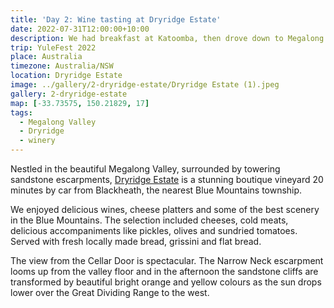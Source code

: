 ```yaml
---
title: 'Day 2: Wine tasting at Dryridge Estate'
date: 2022-07-31T12:00:00+10:00
description: We had breakfast at Katoomba, then drove down to Megalong Valley and reached Dryridge Estate just in time for wine tasting.
trip: YuleFest 2022
place: Australia
timezone: Australia/NSW
location: Dryridge Estate
image: ../gallery/2-dryridge-estate/Dryridge Estate (1).jpeg
gallery: 2-dryridge-estate
map: [-33.73575, 150.21829, 17]
tags:
  - Megalong Valley
  - Dryridge
  - winery
---
```


Nestled in the beautiful Megalong Valley, surrounded by towering sandstone escarpments, [Dryridge Estate](https://www.dryridge.com.au/) is a stunning boutique vineyard 20 minutes by car from Blackheath, the nearest Blue Mountains township.

We enjoyed delicious wines, cheese platters and some of the best scenery in the Blue Mountains. The selection included cheeses, cold meats, delicious accompaniments like pickles, olives and sundried tomatoes. Served with fresh locally made bread, grissini and flat bread.

The view from the Cellar Door is spectacular. The Narrow Neck escarpment looms up from the valley floor and in the afternoon the sandstone cliffs are transformed by beautiful bright orange and yellow colours as the sun drops lower over the Great Dividing Range to the west.
